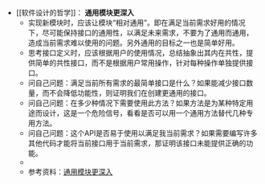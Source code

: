 - [[软件设计的哲学]]： **通用模块更深入**
	- 实现新模块时，应该让模块“相对通用”。即在满足当前需求好用的情况下，尽可能保持接口的通用性，以满足未来需求，不要为了通用而通用，造成当前需求难以使用的问题。另外通用的目标之一也是简单好用。
	- 思考接口定义时，应该根据用户的使用情况，总结抽象出其内在共性，提供简单的共性接口，而不是根据用户常用操作，针对每种操作单独提供接口。
	- 问自己问题：满足当前所有需求的最简单接口是什么？如果能减少接口数量，而不会降低功能性，则证明我们在创建更通用的接口。
	- 问自己问题：在多少种情况下需要使用此方法？如果方法是为某种特定用途而设计，这是一个危险信号，看看是否可以用一个通用方法替代几种专用方法。
	- 问自己问题：这个API是否易于使用以满足我当前需求？如果需要编写许多其他代码才能将当前接口用于当前需求，那证明该接口未能提供正确的功能。
	-
	- 参考资料：[通用模块更深入](https://www.bookstack.cn/read/A-Philosophy-of-Software-Design-zh/docs-ch6.md)